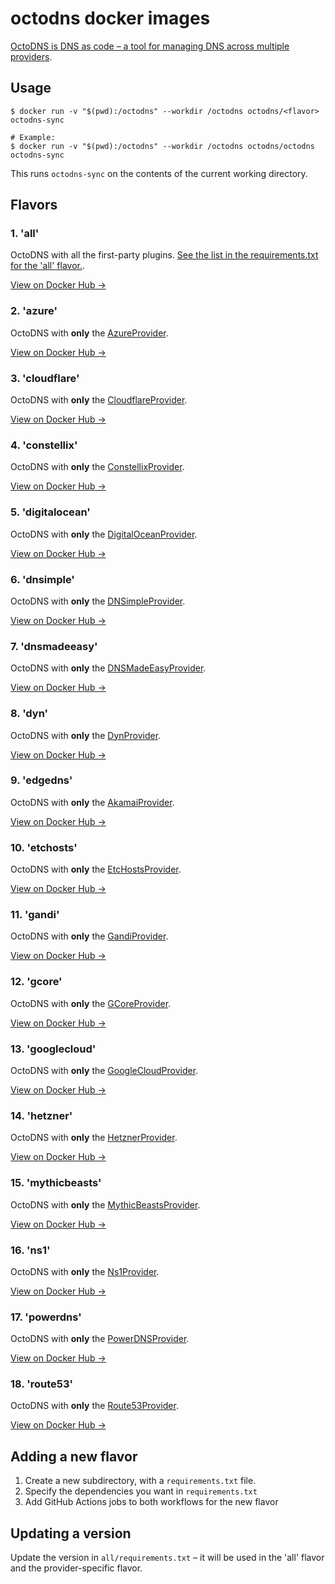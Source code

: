 # octodns docker images

[OctoDNS is DNS as code – a tool for managing DNS across multiple providers](https://github.com/octodns/octodns).

## Usage

```
$ docker run -v "$(pwd):/octodns" --workdir /octodns octodns/<flavor> octodns-sync

# Example:
$ docker run -v "$(pwd):/octodns" --workdir /octodns octodns/octodns octodns-sync
```

This runs `octodns-sync` on the contents of the current working directory.

## Flavors

### 1. 'all'

OctoDNS with all the first-party plugins. [See the list in the requirements.txt for the 'all' flavor.](all/requirements.txt).

[View on Docker Hub &rarr;](https://hub.docker.com/r/octodns/octodns)

### 2. 'azure'

OctoDNS with **only** the [AzureProvider](https://github.com/octodns/octodns-azure).

[View on Docker Hub &rarr;](https://hub.docker.com/r/octodns/azure)

### 3. 'cloudflare'

OctoDNS with **only** the [CloudflareProvider](https://github.com/octodns/octodns-cloudflare).

[View on Docker Hub &rarr;](https://hub.docker.com/r/octodns/cloudflare)

### 4. 'constellix'

OctoDNS with **only** the [ConstellixProvider](https://github.com/octodns/octodns-constellix).

[View on Docker Hub &rarr;](https://hub.docker.com/r/octodns/constellix)

### 5. 'digitalocean'

OctoDNS with **only** the [DigitalOceanProvider](https://github.com/octodns/octodns-digitalocean).

[View on Docker Hub &rarr;](https://hub.docker.com/r/octodns/digitalocean)

### 6. 'dnsimple'

OctoDNS with **only** the [DNSimpleProvider](https://github.com/octodns/octodns-dnsimple).

[View on Docker Hub &rarr;](https://hub.docker.com/r/octodns/dnsimple)

### 7. 'dnsmadeeasy'

OctoDNS with **only** the [DNSMadeEasyProvider](https://github.com/octodns/octodns-dnsmadeeasy).

[View on Docker Hub &rarr;](https://hub.docker.com/r/octodns/dnsmadeeasy)

### 8. 'dyn'

OctoDNS with **only** the [DynProvider](https://github.com/octodns/octodns-dyn).

[View on Docker Hub &rarr;](https://hub.docker.com/r/octodns/dyn)

### 9. 'edgedns'

OctoDNS with **only** the [AkamaiProvider](https://github.com/octodns/octodns-edgedns).

[View on Docker Hub &rarr;](https://hub.docker.com/r/octodns/edgedns)

### 10. 'etchosts'

OctoDNS with **only** the [EtcHostsProvider](https://github.com/octodns/octodns-etchosts).

[View on Docker Hub &rarr;](https://hub.docker.com/r/octodns/etchosts)

### 11. 'gandi'

OctoDNS with **only** the [GandiProvider](https://github.com/octodns/octodns-gandi).

[View on Docker Hub &rarr;](https://hub.docker.com/r/octodns/gandi)

### 12. 'gcore'

OctoDNS with **only** the [GCoreProvider](https://github.com/octodns/octodns-gcore).

[View on Docker Hub &rarr;](https://hub.docker.com/r/octodns/gcore)

### 13. 'googlecloud'

OctoDNS with **only** the [GoogleCloudProvider](https://github.com/octodns/octodns-googlecloud).

[View on Docker Hub &rarr;](https://hub.docker.com/r/octodns/googlecloud)

### 14. 'hetzner'

OctoDNS with **only** the [HetznerProvider](https://github.com/octodns/octodns-hetzner).

[View on Docker Hub &rarr;](https://hub.docker.com/r/octodns/hetzner)

### 15. 'mythicbeasts'

OctoDNS with **only** the [MythicBeastsProvider](https://github.com/octodns/octodns-mythicbeasts).

[View on Docker Hub &rarr;](https://hub.docker.com/r/octodns/mythicbeasts)

### 16. 'ns1'

OctoDNS with **only** the [Ns1Provider](https://github.com/octodns/octodns-ns1).

[View on Docker Hub &rarr;](https://hub.docker.com/r/octodns/ns1)

### 17. 'powerdns'

OctoDNS with **only** the [PowerDNSProvider](https://github.com/octodns/octodns-powerdns).

[View on Docker Hub &rarr;](https://hub.docker.com/r/octodns/powerdns)

### 18. 'route53'

OctoDNS with **only** the [Route53Provider](https://github.com/octodns/octodns-route53).

[View on Docker Hub &rarr;](https://hub.docker.com/r/octodns/route53)

## Adding a new flavor

1. Create a new subdirectory, with a `requirements.txt` file.
2. Specify the dependencies you want in `requirements.txt`
3. Add GitHub Actions jobs to both workflows for the new flavor

## Updating a version

Update the version in `all/requirements.txt` – it will be used in the 'all' flavor and the provider-specific flavor.
